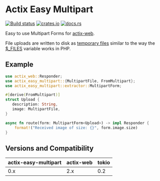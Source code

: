 # Actix Easy Multipart

[![Build status](https://github.com/jacob-pro/actix-easy-multipart/actions/workflows/rust.yml/badge.svg)](https://github.com/jacob-pro/actix-easy-multipart/actions/workflows/rust.yml)
[![crates.io](https://img.shields.io/crates/v/actix-easy-multipart.svg)](https://crates.io/crates/actix-easy-multipart)
[![docs.rs](https://docs.rs/actix-easy-multipart/badge.svg)](https://docs.rs/actix-easy-multipart/latest/actix_easy_multipart/)

Easy to use Multipart Forms for [actix-web](https://github.com/actix/actix-web).

File uploads are written to disk as [temporary files](https://github.com/Stebalien/tempfile) similar to the way the
[$_FILES](https://www.php.net/manual/en/reserved.variables.files.php#89674) variable works in PHP.

## Example

```rust
use actix_web::Responder;
use actix_easy_multipart::{MultipartFile, FromMultipart};
use actix_easy_multipart::extractor::MultipartForm;

#[derive(FromMultipart)]
struct Upload {
   description: String,
   image: MultipartFile,
}

async fn route(form: MultipartForm<Upload>) -> impl Responder {
    format!("Received image of size: {}", form.image.size)
}
```

## Versions and Compatibility

| actix-easy-multipart | actix-web | tokio |
|----------------------|-----------|-------|
| 0.x                  | 2.x       | 0.2   |
